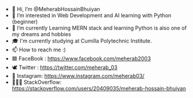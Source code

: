- 👋 Hi, I’m @MeherabHossainBhuiyan
- 👀 I’m interested in Web Development and AI learning with Python (beginner)
- 🌱 I’m currently Learning MERN stack and learning Python is also one of my dreams and hobbies
- 🎓 I'm currently studying at Cumilla Polytechnic Institute.
- 📫 How to reach me :) 
- 🟦 FaceBook : https://www.facebook.com/meherab2003
- 🕊️ Twitter  : https://twitter.com/meherab_03
- 📸 Instagram: https://www.instagram.com/meherab03/
- 🧑🏽‍💻 StackOverflow: https://stackoverflow.com/users/20409035/meherab-hossain-bhuiyan

<!---
MeherabHossainBhuiyan/MeherabHossainBhuiyan is a ✨ special ✨ repository because its `README.md` (this file) appears on your GitHub profile.
You can click the Preview link to take a look at your changes.
--->
